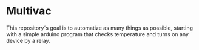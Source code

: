 # Multivac
This repository´s goal is to automatize as many things as possible, starting with a simple arduino program that checks temperature and turns on any device by a relay.
